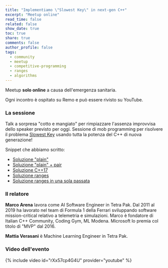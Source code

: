 ```yaml
---
title: "Implementiamo \"Slowest Key\" in next-gen C++"
excerpt: "Meetup online"
read_time: false
related: false
show_date: true
toc: true
share: true
comments: false
author_profile: false
tags:
  - community
  - meetup
  - competitive-programming
  - ranges
  - algorithms
---
```


Meetup **solo online** a causa dell'emergenza sanitaria.

Ogni incontro è ospitato su Remo e può essere rivisto su YouTube.

### La sessione

Talk a sorpresa "cotto e mangiato" per rimpiazzare l'assenza improvvisa dello speaker previsto per oggi. Sessione di mob programming per risolvere il problema [Slowest Key](https://leetcode.com/problems/slowest-key/) usando tutta la potenza del C++ di nuova generazione!

Snippet che abbiamo scritto:

- [Soluzione "plain"](https://wandbox.org/permlink/fiMR67odevGboVTd)
- [Soluzione "plain"  + pair](https://wandbox.org/permlink/fiMR67odevGboVTd)
- [Soluzione C++17](https://wandbox.org/permlink/XNvr1jPhz3bWP5CH)
- [Soluzione ranges](https://wandbox.org/permlink/GCHxbCtDhhYR03Rw)
- [Soluzione ranges in una sola passata](https://wandbox.org/permlink/m74hEgOQ14KnoYwe)

### Il relatore

**Marco Arena** lavora come AI Software Engineer in Tetra Pak. Dal 2011 al 2019 ha lavorato nel team di Formula 1 della Ferrari sviluppando software mission-critical relativo a telemetria e simulazioni. Marco è fondatore di Italian C++ Community, Coding Gym, ML Modena. Microsoft lo premia col titolo di "MVP" dal 2016.

**Mattia Verasani** è Machine Learning Engineer in Tetra Pak.

### Video dell'evento

{% include video id="rXx57cp4G4U" provider="youtube" %}